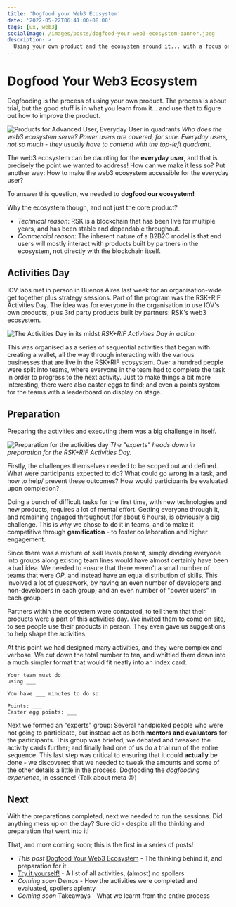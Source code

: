 ```yaml
---
title: 'Dogfood your Web3 Ecosystem'
date: '2022-05-22T06:41:00+08:00'
tags: [ux, web3]
socialImage: /images/posts/dogfood-your-web3-ecosystem-banner.jpeg
description: >
  Using your own product and the ecosystem around it... with a focus on web3.
---
```



# Dogfood Your Web3 Ecosystem

Dogfooding is the process of using your own product.
The process is about trial, but the good stuff is in what you learn from it...
and use that to figure out how to improve the product.

![Products for Advanced User, Everyday User in quadrants](/images/posts/dogfood-your-web3-ecosystem--advanced-user-everyday-user-quadrants.png)
*Who does the web3 ecosystem serve? Power users are covered, for sure. Everyday users, not so much - they usually have to contend with the top-left quadrant.*

The web3 ecosystem can be daunting for the **everyday user**,
and that is precisely the point we wanted to address! How can we make it less so?
Put another way: How to make the web3 ecosystem accessible for the everyday user?

To answer this question, we needed to **dogfood our ecosystem!**

Why the ecosystem though, and not just the core product?

- *Technical reason*: RSK is a blockchain that has been live for multiple years, and has been stable and dependable throughout.
- *Commercial reason*: The inherent nature of a B2B2C model is that end users will mostly interact with products built by partners in the ecosystem, not directly with the blockchain itself.

## Activities Day

IOV labs met in person in Buenos Aires last week for an organisation-wide get together plus strategy sessions. Part of the program was the RSK+RIF Activities Day. The idea was for everyone in the organisation to use IOV's own products, plus 3rd party products built by partners: RSK's web3 ecosystem.

![The Activities Day in its midst](/images/posts/dogfood-your-web3-ecosystem--midst.png)
*RSK+RIF Activities Day in action.*

This was organised as a series of sequential activities that began with creating a wallet, all the way through interacting with the various businesses that are live in the RSK+RIF ecosystem.  Over a hundred people were split into teams, where everyone in the team had to complete the task in order to progress to the next activity. Just to make things a bit more interesting, there were also easter eggs to find; and even a points system for the teams with a leaderboard on display on stage.

## Preparation

Preparing the activities and executing them was a big challenge in itself.

![Preparation for the activities day](/images/posts/dogfood-your-web3-ecosystem--preparation.png)
*The "experts" heads down in preparation for the RSK+RIF Activities Day.*

Firstly, the challenges themselves needed to be scoped out and defined. What were participants expected to do? What could go wrong in a task, and how to help/ prevent these outcomes? How would participants be evaluated upon completion?

Doing a bunch of difficult tasks for the first time, with new technologies and new products, requires a lot of mental effort. Getting everyone through it, and remaining engaged throughout (for about 6 hours), is obviously a big challenge. This is why we chose to do it in teams, and to make it competitive through **gamification** - to foster collaboration and higher engagement.

Since there was a mixture of skill levels present, simply dividing everyone into groups along existing team lines would have almost certainly have been a bad idea. We needed  to ensure that there weren't a small number of teams that were *OP*, and instead have an equal distribution of skills. This involved a lot of guesswork, by having an even number of developers and non-developers in each group; and an even number of "power users" in each group.

Partners within the ecosystem were contacted, to tell them that their products were a part of this activities day. We invited them to come on site, to see people use their products in person. They even gave us suggestions to help shape the activities.

At this point we had designed many activities, and they were complex and verbose. We cut down the total number to ten, and whittled them down into a much simpler format that would fit neatly into an index card:

```text
Your team must do ____
using ___

You have ___ minutes to do so.

Points: ___
Easter egg points: ___
```

Next we formed an "experts" group: Several handpicked people who were not going to participate, but instead act as both **mentors and evaluators** for the participants. This group was briefed; we debated and tweaked the activity cards further; and finally had one of us do a trial run of the entire sequence. This last step was critical to ensuring that it could **actually** be done - we discovered that we needed to tweak the amounts and some of the other details a little in the process. Dogfooding the *dogfooding experience*, in essence! (Talk about meta 😉)

## Next

With the preparations completed, next we needed to run the sessions. Did anything mess up on the day? Sure did - despite all the thinking and preparation that went into it!

That, and more coming soon; this is the first in a series of posts!

- *This post* [Dogfood Your Web3 Ecosystem](/2022/dogfood-your-web3-ecosystem/) - The thinking behind it, and preparation for it
- [Try it yourself!](/2022/dogfood-your-web3-ecosystem-diy/) - A list of all activities, (almost) no spoilers
- *Coming soon* Demos - How the activities were completed and evaluated, spoilers aplenty
- *Coming soon* Takeaways - What we learnt from the entire process
